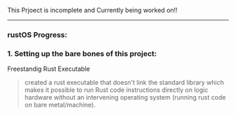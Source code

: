This Prjoect is incomplete and Currently being worked on!!
<hr>

### rustOS Progress:

### 1. Setting up the bare bones of this project:
Freestandig Rust Executable <br>
> created a rust executable that doesn't link the standard library which makes it possible to run Rust code instructions directly on logic hardware without an intervening operating system (running rust code on bare metal/machine). 
